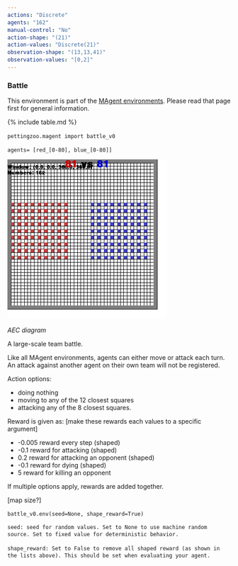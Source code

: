 ```yaml
---
actions: "Discrete"
agents: "162"
manual-control: "No"
action-shape: "(21)"
action-values: "Discrete(21)"
observation-shape: "(13,13,41)"
observation-values: "[0,2]"
---
```


### Battle

This environment is part of the [MAgent environments](../magent). Please read that page first for general information.

{% include table.md %}


`pettingzoo.magent import battle_v0`

`agents= [red_[0-80], blue_[0-80]]`

![](magent_battle.gif)

*AEC diagram*

A large-scale team battle.

Like all MAgent environments, agents can either move or attack each turn. An attack against another agent on their own team will not be registered.

Action options:

* doing nothing
* moving to any of the 12 closest squares
* attacking any of the 8 closest squares.

Reward is given as: [make these rewards each values to a specific argument]

* -0.005 reward every step (shaped)
* -0.1 reward for attacking (shaped)
* 0.2 reward for attacking an opponent (shaped)
* -0.1 reward for dying (shaped)
* 5 reward for killing an opponent

If multiple options apply, rewards are added together.

[map size?]

```
battle_v0.env(seed=None, shape_reward=True)
```

```
seed: seed for random values. Set to None to use machine random source. Set to fixed value for deterministic behavior.

shape_reward: Set to False to remove all shaped reward (as shown in the lists above). This should be set when evaluating your agent.
```

